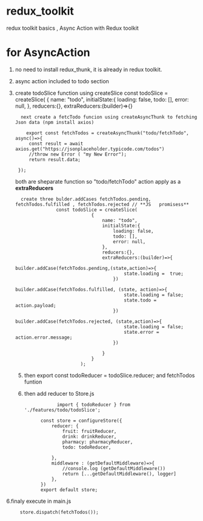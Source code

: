 # redux_toolkit
redux toolkit basics , Async Action with Redux toolkit
# for AsyncAction
1. no need to install redux_thunk, it  is already in  redux toolkit.
2. async action included to todo section
3. 
      create todoSlice function using createSlice
          const todoSlice = createSlice(
              {
                  name: "todo",
                  initialState:{
                      loading: false,
                      todo: [],
                      error: null,
                  },
                  reducers:{},
                  extraReducers:(builder)=>{}
   
         next create a fetcTodo funcion using createAsyncThunk to fetching Json data (npm install axios)

           export const fetchTodos = createAsyncThunk("todo/fetchTodo", async()=>{
            const result = await axios.get("https://jsonplaceholder.typicode.com/todos")
            //throw new Error ( "my New Error");
            return result.data;
        
        });
    both are sheparate function so "todo/fetchTodo" action apply as a **extraReducers**
   
         create three bulder.addCases fetchTodos.pending, fetchTodos.fulfilled , fetchTodos.rejected // **JS   promisess**
                      const todoSlice = createSlice(
                                   {
                                       name: "todo",
                                       initialState:{
                                           loading: false,
                                           todo: [],
                                           error: null,
                                       },
                                       reducers:{},
                                       extraReducers:(builder)=>{
                                           builder.addCase(fetchTodos.pending,(state,action)=>{
                                               state.loading =  true;
                                           })
                                           builder.addCase(fetchTodos.fulfilled, (state, action)=>{
                                               state.loading = false;
                                               state.todo = action.payload;
                                           })
                                           builder.addCase(fetchTodos.rejected, (state,action)=>{
                                               state.loading = false;
                                               state.error = action.error.message;
                                           })
                               
                                       }
                                   }
                               );
   5. then  export const todoReducer = todoSlice.reducer;   and fetchTodos funtion
   6. then add reducer to Store.js
      
                      import { todoReducer } from './features/todo/todoSlice';
                
                const store = configureStore({
                    reducer: {
                        fruit: fruitReducer,
                        drink: drinkReducer,
                        pharmacy: pharmacyReducer,
                        todo: todoReducer,
                        
                    },
                    middleware : (getDefaultMiddleware)=>{
                        //console.log (getDefaultMiddleware())
                        return [...getDefaultMiddleware(), logger]
                    },
                })
                export default store;
      
  6.finaly execute in main.js
  
         store.dispatch(fetchTodos());
 
